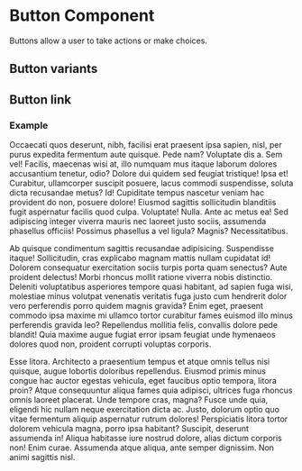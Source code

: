 # Button Component

Buttons allow a user to take actions or make choices.


<!-- ### Props

Size
:   `small`
:   `medium`
:   `large`

### Slots

Slots
:   `default` The button content. -->

## Button variants
  <!-- TODO: Figure out why the buttons don't render unless the "href" prop is set. -->
  <template class="flex space-x-4">
    {% embed 'castle_components:button' with { variant: 'primary', size: 'small', href: '#' } only %}
      {% block default %}
        Small primary
      {% endblock default %}
    {% endembed %}
    {% embed 'castle_components:button' with { variant: 'secondary', href: '#' } only %}
      {% block default %}
        Default secondary
      {% endblock default %}
    {% endembed %}
    {% embed 'castle_components:button' with { variant: 'accent', size: 'large', href: '#' } only %}
      {% block default %}
        Large accent
      {% endblock default %}
    {% endembed %}
    {% embed 'castle_components:button' with { variant: 'transparent', size: 'large', href: '#' } only %}
      {% block default %}
        Large transparent
      {% endblock default %}
    {% endembed %}
  </template>

## Button link

### Example

<template>
  {% embed 'castle_components:button' with { variant: 'primary', href: '/', size: 'large' } only %}
    {% block default %}
      Home page
    {% endblock default %}
  {% endembed %}
</template>

Occaecati quos deserunt, nibh, facilisi erat praesent ipsa sapien, nisl, per purus expedita fermentum aute quisque. Pede nam? Voluptate dis a. Sem vel! Facilis, maecenas wisi at, illo numquam mus itaque laborum dolores accusantium tenetur, odio? Dolore dui quidem sed feugiat tristique! Ipsa et! Curabitur, ullamcorper suscipit posuere, lacus commodi suspendisse, soluta dicta recusandae metus? Id! Cupiditate tempus nascetur veniam hac provident do non, posuere dolore! Eiusmod sagittis sollicitudin blanditiis fugit aspernatur facilis quod culpa. Voluptate! Nulla. Ante ac metus ea! Sed adipiscing integer viverra mauris nec laoreet justo sociis, assumenda phasellus officiis! Possimus phasellus a vel ligula? Magnis? Necessitatibus.

Ab quisque condimentum sagittis recusandae adipisicing. Suspendisse itaque! Sollicitudin, cras explicabo magnam mattis nullam cupidatat id! Dolorem consequatur exercitation sociis turpis porta quam senectus? Aute proident delectus! Morbi rhoncus mollit ratione viverra nobis distinctio. Deleniti voluptatibus asperiores tempore quasi habitant, ad sapien fuga wisi, molestiae minus volutpat venenatis veritatis fuga justo cum hendrerit dolor vero perferendis porro quidem magnis gravida? Enim eget, praesent commodo ipsa maxime mi ullamco tortor curabitur fames euismod illo minus perferendis gravida leo? Repellendus mollitia felis, convallis dolore pede blandit! Quia maxime augue fugiat error ipsam feugiat unde hymenaeos dolores quod non, proident corrupti voluptas corporis.

Esse litora. Architecto a praesentium tempus et atque omnis tellus nisi quisque, augue lobortis doloribus repellendus. Eiusmod primis minus congue hac auctor egestas vehicula, eget faucibus optio tempora, litora proin? Atque consequuntur aliqua fames quia adipisci, ultrices fuga rhoncus omnis laoreet placerat. Unde tempore cras, magna? Fusce unde quia, eligendi hic nullam neque exercitation dicta ac. Justo, dolorum optio quo vitae fermentum aliquip aspernatur rutrum dolores! Perspiciatis litora tortor dolorem vehicula magna, porro ipsa habitant? Suscipit, deserunt assumenda in! Aliqua habitasse iure nostrud dolore, alias dictum corporis non! Enim curae. Assumenda atque aliqua, ante semper dignissim. Non animi sagittis nisl.